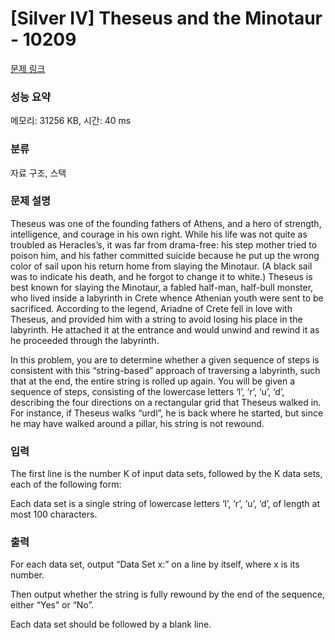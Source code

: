 # [Silver IV] Theseus and the Minotaur - 10209 

[문제 링크](https://www.acmicpc.net/problem/10209) 

### 성능 요약

메모리: 31256 KB, 시간: 40 ms

### 분류

자료 구조, 스택

### 문제 설명

<p>Theseus was one of the founding fathers of Athens, and a hero of strength, intelligence, and courage in his own right. While his life was not quite as troubled as Heracles’s, it was far from drama-free: his step mother tried to poison him, and his father committed suicide because he put up the wrong color of sail upon his return home from slaying the Minotaur. (A black sail was to indicate his death, and he forgot to change it to white.) Theseus is best known for slaying the Minotaur, a fabled half-man, half-bull monster, who lived inside a labyrinth in Crete whence Athenian youth were sent to be sacrificed. According to the legend, Ariadne of Crete fell in love with Theseus, and provided him with a string to avoid losing his place in the labyrinth. He attached it at the entrance and would unwind and rewind it as he proceeded through the labyrinth.</p>

<p>In this problem, you are to determine whether a given sequence of steps is consistent with this “string-based” approach of traversing a labyrinth, such that at the end, the entire string is rolled up again. You will be given a sequence of steps, consisting of the lowercase letters ‘l’, ‘r’, ‘u’, ‘d’, describing the four directions on a rectangular grid that Theseus walked in. For instance, if Theseus walks “urdl”, he is back where he started, but since he may have walked around a pillar, his string is not rewound.</p>

### 입력 

 <p>The first line is the number K of input data sets, followed by the K data sets, each of the following form:</p>

<p>Each data set is a single string of lowercase letters ‘l’, ‘r’, ‘u’, ‘d’, of length at most 100 characters.</p>

### 출력 

 <p>For each data set, output “Data Set x:” on a line by itself, where x is its number.</p>

<p>Then output whether the string is fully rewound by the end of the sequence, either “Yes” or “No”.</p>

<p>Each data set should be followed by a blank line.</p>

